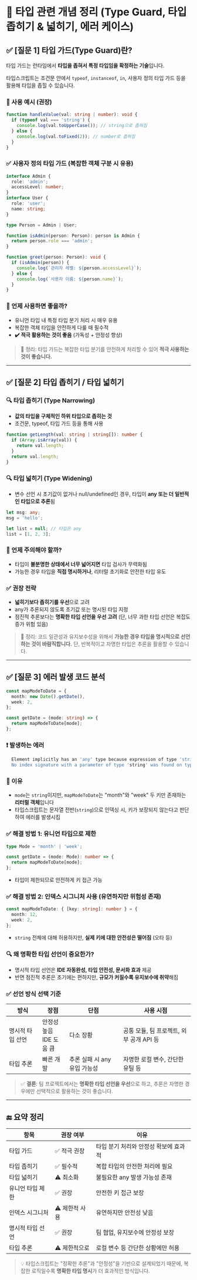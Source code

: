 # 📘 타입 관련 개념 정리 (Type Guard, 타입 좁히기 & 넓히기, 에러 케이스)

## ✅ [질문 1] 타입 가드(Type Guard)란?

타입 가드는 런타임에서 **타입을 좁혀서 특정 타입임을 확정하는 기술**입니다.

타입스크립트는 조건문 안에서 `typeof`, `instanceof`, `in`, 사용자 정의 타입 가드 등을 활용해 타입을 좁힐 수 있습니다.

### 📌 사용 예시 (권장)

```ts
function handleValue(val: string | number): void {
  if (typeof val === 'string') {
    console.log(val.toUpperCase()); // string으로 좁혀짐
  } else {
    console.log(val.toFixed(2)); // number로 좁혀짐
  }
}
```

### ✅ 사용자 정의 타입 가드 (복잡한 객체 구분 시 유용)

```ts
interface Admin {
  role: 'admin';
  accessLevel: number;
}
interface User {
  role: 'user';
  name: string;
}

type Person = Admin | User;

function isAdmin(person: Person): person is Admin {
  return person.role === 'admin';
}

function greet(person: Person): void {
  if (isAdmin(person)) {
    console.log(`관리자 레벨: ${person.accessLevel}`);
  } else {
    console.log(`사용자 이름: ${person.name}`);
  }
}
```

### 🔎 언제 사용하면 좋을까?

- 유니언 타입 내 특정 타입 분기 처리 시 매우 유용
- 복잡한 객체 타입을 안전하게 다룰 때 필수적
- **✔️ 적극 활용하는 것이 좋음** (가독성 + 안정성 향상)

> 🔧 정리: 타입 가드는 복잡한 타입 분기를 안전하게 처리할 수 있어 **적극 사용하는 것이 좋습니다.**

---

## ✅ [질문 2] 타입 좁히기 / 타입 넓히기

### 🔍 타입 좁히기 (Type Narrowing)

- **값의 타입을 구체적인 하위 타입으로 좁히는 것**
- 조건문, typeof, 타입 가드 등을 통해 사용

```ts
function getLength(val: string | string[]): number {
  if (Array.isArray(val)) {
    return val.length;
  }
  return val.length;
}
```

### 🔍 타입 넓히기 (Type Widening)

- 변수 선언 시 초기값이 없거나 null/undefined인 경우, 타입이 **any 또는 더 일반적인 타입으로 추론**됨

```ts
let msg: any;
msg = 'hello';

let list = null; // 타입은 any
list = [1, 2, 3];
```

### 🔎 언제 주의해야 할까?

- 타입이 **불분명한 상태에서 너무 넓어지면** 타입 검사가 무력화됨
- 가능한 경우 타입을 **직접 명시하거나**, 리터럴 초기화로 안전한 타입 유도

### ✅ 권장 전략

- **넓히기보다 좁히기를 우선**으로 고려
- any가 추론되지 않도록 초기값 또는 명시된 타입 지정
- 점진적 추론보다는 **명확한 타입 선언을 우선 고려** (단, 너무 과한 타입 선언은 복잡도 증가 위험 있음)

> 🔧 정리: 코드 일관성과 유지보수성을 위해서 **가능한 경우 타입을 명시적으로 선언하는 것이 바람직합니다.** 단, 반복적이고 자명한 타입은 추론을 활용할 수 있습니다.

---

## ✅ [질문 3] 에러 발생 코드 분석

```ts
const mapModeToDate = {
  month: new Date().getDate(),
  week: 2,
};

const getDate = (mode: string) => {
  return mapModeToDate[mode];
};
```

### ❗ 발생하는 에러

```bash
  Element implicitly has an 'any' type because expression of type 'string' can't be used to index type '{ month: number; week: number; }'.
  No index signature with a parameter of type 'string' was found on type '{ month: number; week: number; }'.
```

### 📌 이유

- `mode`는 `string`이지만, `mapModeToDate`는 "month"와 "week" 두 키만 존재하는 **리터럴 객체**입니다
- 타입스크립트는 문자열 전반(`string`)으로 인덱싱 시, 키가 보장되지 않는다고 판단하여 에러를 발생시킴

### ✅ 해결 방법 1: 유니언 타입으로 제한

```ts
type Mode = 'month' | 'week';

const getDate = (mode: Mode): number => {
  return mapModeToDate[mode];
};
```

- 타입이 제한되므로 안전하게 키 접근 가능

### ✅ 해결 방법 2: 인덱스 시그니처 사용 (유연하지만 위험성 존재)

```ts
const mapModeToDate: { [key: string]: number } = {
  month: 12,
  week: 2,
};
```

- `string` 전체에 대해 허용하지만, **실제 키에 대한 안전성은 떨어짐** (오타 등)

### 🔍 왜 명확한 타입 선언이 중요한가?

- 명시적 타입 선언은 **IDE 자동완성, 타입 안전성, 문서화 효과** 제공
- 반면 점진적 추론은 초기에는 편하지만, **규모가 커질수록 유지보수에 취약**해짐

### ✅ 선언 방식 선택 기준

| 방식             | 장점                        | 단점                         | 사용 시점                                |
| ---------------- | --------------------------- | ---------------------------- | ---------------------------------------- |
| 명시적 타입 선언 | 안정성 높음<br/>IDE 도움 큼 | 다소 장황                    | 공통 모듈, 팀 프로젝트, 외부 공개 API 등 |
| 타입 추론        | 빠른 개발                   | 추론 실패 시 any 유입 가능성 | 자명한 로컬 변수, 간단한 유틸 등         |

> ✅ **결론**: 팀 프로젝트에서는 **명확한 타입 선언을 우선**으로 하고, 추론은 자명한 경우에만 선택적으로 활용하는 것이 좋습니다.

---

## 🔚 요약 정리

| 항목             | 권장 여부      | 이유                                  |
| ---------------- | -------------- | ------------------------------------- |
| 타입 가드        | ✅ 적극 권장   | 타입 분기 처리와 안정성 확보에 효과적 |
| 타입 좁히기      | ✅ 필수적      | 복합 타입의 안전한 처리에 필요        |
| 타입 넓히기      | ⚠️ 최소화      | 불필요한 any 발생 가능성 존재         |
| 유니언 타입 제한 | ✅ 권장        | 안전한 키 접근 보장                   |
| 인덱스 시그니처  | ⚠️ 제한적 사용 | 유연하지만 안전성 낮음                |
| 명시적 타입 선언 | ✅ 권장        | 팀 협업, 유지보수에 안정성 보장       |
| 타입 추론        | ⚠️ 제한적으로  | 로컬 변수 등 간단한 상황에만 허용     |

> 💡 타입스크립트는 "정확한 추론"과 "안정성"을 기반으로 설계되었기 때문에, 복잡한 로직일수록 **명확한 타입 명시**가 더 효과적인 방식입니다.
